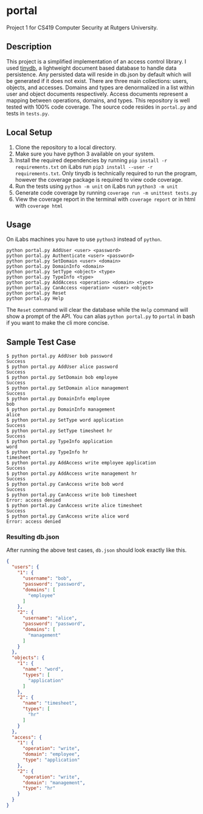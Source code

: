 # portal
Project 1 for CS419 Computer Security at Rutgers University.

## Description
This project is a simplified implementation of an access control library. I used [tinydb](https://tinydb.readthedocs.io/en/latest/), a lightweight document based database to handle data persistence. Any persisted data will reside in db.json by default which will be generated if it does not exist. There are three main collections: users, objects, and accesses. Domains and types are denormalized in a list within user and object documents respectively. Access documents represent a mapping between operations, domains, and types. This repository is well tested with 100% code coverage. The source code resides in `portal.py` and tests in `tests.py`.

## Local Setup
1. Clone the repository to a local directory.
2. Make sure you have python 3 available on your system.
3. Install the required dependencies by running `pip install -r requirements.txt` on iLabs run `pip3 install --user -r requirements.txt`. Only tinydb is technically required to run the program, however the coverage package is required to view code coverage.
4. Run the tests using `python -m unit` on iLabs run `python3 -m unit`
5. Generate code coverage by running `coverage run -m unittest tests.py`
6. View the coverage report in the terminal with `coverage report` or in html with `coverage html`

## Usage
On iLabs machines you have to use `python3` instead of `python`.
```shell script
python portal.py AddUser <user> <password>
python portal.py Authenticate <user> <password>
python portal.py SetDomain <user> <domain>
python portal.py DomainInfo <domain>
python portal.py SetType <object> <type>
python portal.py TypeInfo <type>
python portal.py AddAccess <operation> <domain> <type>
python portal.py CanAccess <operation> <user> <object>
python portal.py Reset
python portal.py Help
```
The `Reset` command will clear the database while the `Help` command will show a prompt of the API.
You can alias `python portal.py` to `portal` in bash if you want to make the cli more concise.

## Sample Test Case
```shell script
$ python portal.py AddUser bob password
Success
$ python portal.py AddUser alice password
Success
$ python portal.py SetDomain bob employee
Success
$ python portal.py SetDomain alice management
Success        
$ python portal.py DomainInfo employee
bob
$ python portal.py DomainInfo management
alice
$ python portal.py SetType word application
Success
$ python portal.py SetType timesheet hr
Success
$ python portal.py TypeInfo application
word
$ python portal.py TypeInfo hr
timesheet
$ python portal.py AddAccess write employee application
Success
$ python portal.py AddAccess write management hr
Success
$ python portal.py CanAccess write bob word
Success
$ python portal.py CanAccess write bob timesheet
Error: access denied
$ python portal.py CanAccess write alice timesheet
Success
$ python portal.py CanAccess write alice word
Error: access denied
```
### Resulting db.json
After running the above test cases, `db.json` should look exactly like this.
```json
{
  "users": {
    "1": {
      "username": "bob",
      "password": "password",
      "domains": [
        "employee"
      ]
    },
    "2": {
      "username": "alice",
      "password": "password",
      "domains": [
        "management"
      ]
    }
  },
  "objects": {
    "1": {
      "name": "word",
      "types": [
        "application"
      ]
    },
    "2": {
      "name": "timesheet",
      "types": [
        "hr"
      ]
    }
  },
  "access": {
    "1": {
      "operation": "write",
      "domain": "employee",
      "type": "application"
    },
    "2": {
      "operation": "write",
      "domain": "management",
      "type": "hr"
    }
  }
}
```
